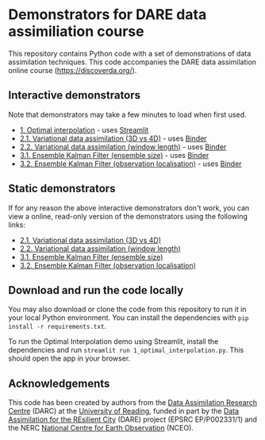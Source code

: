 # Demonstrators for DARE data assimiliation course
This repository contains Python code with a set of demonstrations of data assimilation techniques. This code accompanies the DARE data assimilation online course (https://discoverda.org/).

## Interactive demonstrators
Note that demonstrators may take a few minutes to load when first used.
 * [1. Optimal interpolation](https://share.streamlit.io/darc-reading/dare-da-demos/main/1_optimal_interpolation.py) - uses [Streamlit](https://streamlit.io)
 * [2.1. Variational data assimilation (3D vs 4D)](https://mybinder.org/v2/gh/darc-reading/dare-da-demos/HEAD?labpath=2-1_variational_activity-3D_vs_4D_var_single_obs.ipynb) - uses [Binder](https://mybinder.org)
 * [2.2. Variational data assimilation (window length)](https://mybinder.org/v2/gh/darc-reading/dare-da-demos/HEAD?labpath=2-2_variational_activity_4D-var_assimilation_window.ipynb) - uses [Binder](https://mybinder.org)
 * [3.1. Ensemble Kalman Filter (ensemble size)](https://mybinder.org/v2/gh/darc-reading/dare-da-demos/HEAD?labpath=3-1_ensemble_activity_ensemble_size.ipynb) - uses [Binder](https://mybinder.org)
 * [3.2. Ensemble Kalman Filter (observation localisation)](https://mybinder.org/v2/gh/darc-reading/dare-da-demos/HEAD?labpath=3-2_ensemble_activity_observation_localisation.ipynb) - uses [Binder](https://mybinder.org)

## Static demonstrators
If for any reason the above interactive demonstrators don't work, you can view a online, read-only version of the demonstrators using the following links:
 * [2.1. Variational data assimilation (3D vs 4D)](https://nbviewer.org/github/darc-reading/dare-da-demos/blob/HEAD/2-1_variational_activity-3D_vs_4D_var_single_obs.ipynb)
 * [2.2. Variational data assimilation (window length)](https://nbviewer.org/github/darc-reading/dare-da-demos/blob/HEAD/2-2_variational_activity_4D-var_assimilation_window.ipynb)
 * [3.1. Ensemble Kalman Filter (ensemble size)](https://nbviewer.org/github/darc-reading/dare-da-demos/blob/HEAD/3-1_ensemble_activity_ensemble_size.ipynb)
 * [3.2. Ensemble Kalman Filter (observation localisation)](https://nbviewer.org/github/darc-reading/dare-da-demos/blob/HEAD/3-2_ensemble_activity_observation_localisation.ipynb)

## Download and run the code locally
You may also download or clone the code from this repository to run it in your local Python environment. You can install the dependencies with `pip install -r requirements.txt`.

To run the Optimal Interpolation demo using Streamlit, install the dependencies and run `streamlit run 1_optimal_interpolation.py`. This should open the app in your browser.

## Acknowledgements
This code has been created by  authors from the [Data Assimilation Research Centre](https://research.reading.ac.uk/met-darc/) (DARC) at the [University of Reading](https://www.reading.ac.uk), funded in part by the [Data Assimilation for the REsilient City](https://research.reading.ac.uk/dare/) (DARE) project (EPSRC EP/P002331/1) and the NERC [National Centre for Earth Observation](https://www.nceo.ac.uk) (NCEO).
